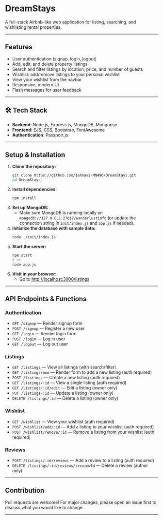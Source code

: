 # DreamStays

A full-stack Airbnb-like web application for listing, searching, and wishlisting rental properties.

---

## Features
- User authentication (signup, login, logout)
- Add, edit, and delete property listings
- Search and filter listings by location, price, and number of guests
- Wishlist: add/remove listings to your personal wishlist
- View your wishlist from the navbar
- Responsive, modern UI
- Flash messages for user feedback

---

## 🛠️ Tech Stack
- **Backend:** Node.js, Express.js, MongoDB, Mongoose
- **Frontend:** EJS, CSS, Bootstrap, FontAwesome
- **Authentication:** Passport.js

---

## Setup & Installation

1. **Clone the repository:**
   ```bash
   git clone https://github.com/jahnavi-MN496/DreamStays.git
   cd DreamStays
   ```
2. **Install dependencies:**
   ```bash
   npm install
   ```
3. **Set up MongoDB:**
   - Make sure MongoDB is running locally on `mongodb://127.0.0.1:27017/wanderlustinfo` (or update the connection string in `init/index.js` and `app.js` if needed).
4. **Initialize the database with sample data:**
   ```bash
   node ./init/index.js
   ```
5. **Start the server:**
   ```bash
   npm start
   # or
   node app.js
   ```
6. **Visit in your browser:**
   - Go to [http://localhost:3000/listings](http://localhost:3000/listings)

---

##  API Endpoints & Functions

### **Authentication**
- `GET /signup` — Render signup form
- `POST /signup` — Register a new user
- `GET /login` — Render login form
- `POST /login` — Log in user
- `GET /logout` — Log out user

### **Listings**
- `GET /listings` — View all listings (with search/filter)
- `GET /listings/new` — Render form to add a new listing (auth required)
- `POST /listings` — Create a new listing (auth required)
- `GET /listings/:id` — View a single listing (auth required)
- `GET /listings/:id/edit` — Edit a listing (owner only)
- `PUT /listings/:id` — Update a listing (owner only)
- `DELETE /listings/:id` — Delete a listing (owner only)

### **Wishlist**
- `GET /wishlist` — View your wishlist (auth required)
- `POST /wishlist/add/:id` — Add a listing to your wishlist (auth required)
- `POST /wishlist/remove/:id` — Remove a listing from your wishlist (auth required)

### **Reviews**
- `POST /listings/:id/reviews` — Add a review to a listing (auth required)
- `DELETE /listings/:id/reviews/:reviewId` — Delete a review (author only)

---

##  Contribution
Pull requests are welcome! For major changes, please open an issue first to discuss what you would like to change.

---

